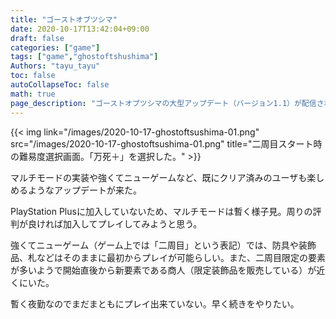 ```yaml
---
title: "ゴーストオブツシマ"
date: 2020-10-17T13:42:04+09:00
draft: false
categories: ["game"]
tags: ["game","ghostoftshushima"]
Authors: "tayu_tayu"
toc: false
autoCollapseToc: false
math: true
page_description: "ゴーストオブツシマの大型アップデート（バージョン1.1）が配信されたので、遊んでみた。"
---
```


{{< img link="/images/2020-10-17-ghostoftsushima-01.png" src="/images/2020-10-17-ghostoftsushima-01.png" title="二周目スタート時の難易度選択画面。「万死＋」を選択した。" >}}

マルチモードの実装や強くてニューゲームなど、既にクリア済みのユーザも楽しめるようなアップデートが来た。

PlayStation Plusに加入していないため、マルチモードは暫く様子見。周りの評判が良ければ加入してプレイしてみようと思う。

強くてニューゲーム（ゲーム上では「二周目」という表記）では、防具や装飾品、札などはそのままに最初からプレイが可能らしい。また、二周目限定の要素が多いようで開始直後から新要素である商人（限定装飾品を販売している）が近くにいた。

暫く夜勤なのでまだまともにプレイ出来ていない。早く続きをやりたい。
